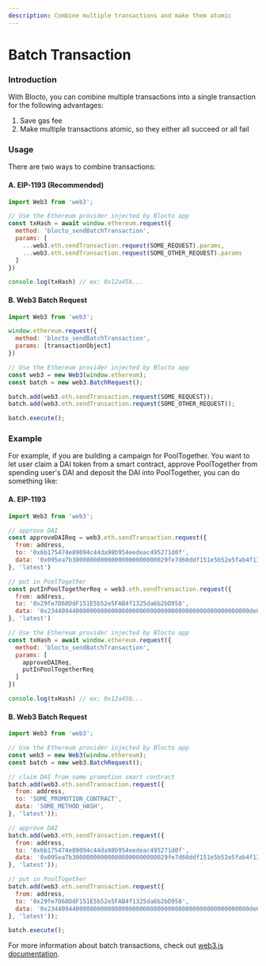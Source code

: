 ```yaml
---
description: Combine multiple transactions and make them atomic
---
```


# Batch Transaction

### Introduction

With Blocto, you can combine multiple transactions into a single transaction for the following advantages:

1. Save gas fee
2. Make multiple transactions atomic, so they either all succeed or all fail

### Usage

There are two ways to combine transactions:

#### A. EIP-1193 (Recommended)

```javascript
import Web3 from 'web3';

// Use the Ethereum provider injected by Blocto app
const txHash = await window.ethereum.request({
  method: 'blocto_sendBatchTransaction',
  params: [
    ...web3.eth.sendTransaction.request(SOME_REQUEST).params,
    ...web3.eth.sendTransaction.request(SOME_OTHER_REQUEST).params
  ]
})

console.log(txHash) // ex: 0x12a45b...
```

#### B. Web3 Batch Request

```javascript
import Web3 from 'web3';

window.ethereum.request({
  method: 'blocto_sendBatchTransaction',
  params: [transactionObject]
})

// Use the Ethereum provider injected by Blocto app
const web3 = new Web3(window.ethereum);
const batch = new web3.BatchRequest();

batch.add(web3.eth.sendTransaction.request(SOME_REQUEST));
batch.add(web3.eth.sendTransaction.request(SOME_OTHER_REQUEST));

batch.execute();
```

### Example

For example, if you are building a campaign for PoolTogether. You want to let user claim a DAI token from a smart contract, approve PoolTogether from spending user's DAI and deposit the DAI into PoolTogether, you can do something like:

#### A. EIP-1193

```javascript
import Web3 from 'web3';

// approve DAI
const approveDAIReq = web3.eth.sendTransaction.request({
  from: address,
  to: '0x6b175474e89094c44da98b954eedeac495271d0f',
  data: '0x095ea7b300000000000000000000000029fe7d60ddf151e5b52e5fab4f1325da6b2bd9580000000000000000000000000000000000000000000845951614014849ffffff',
}, 'latest')

// put in PoolTogether
const putInPoolTogetherReq = web3.eth.sendTransaction.request({
  from: address,
  to: '0x29fe7D60DdF151E5b52e5FAB4f1325da6b2bD958',
  data: '0x234409440000000000000000000000000000000000000000000000000de0b6b3a7640000',
}, 'latest')

// Use the Ethereum provider injected by Blocto app
const txHash = await window.ethereum.request({
  method: 'blocto_sendBatchTransaction',
  params: [
    approveDAIReq,
    putInPoolTogetherReq
  ]
})

console.log(txHash) // ex: 0x12a45b...
```

#### B. Web3 Batch Request

```javascript
import Web3 from 'web3';

// Use the Ethereum provider injected by Blocto app
const web3 = new Web3(window.ethereum);
const batch = new web3.BatchRequest();

// claim DAI from some promotion smart contract
batch.add(web3.eth.sendTransaction.request({
  from: address,
  to: 'SOME_PROMOTION_CONTRACT',
  data: 'SOME_METHOD_HASH',
}, 'latest'));

// approve DAI
batch.add(web3.eth.sendTransaction.request({
  from: address,
  to: '0x6b175474e89094c44da98b954eedeac495271d0f',
  data: '0x095ea7b300000000000000000000000029fe7d60ddf151e5b52e5fab4f1325da6b2bd9580000000000000000000000000000000000000000000845951614014849ffffff',
}, 'latest'));

// put in PoolTogether
batch.add(web3.eth.sendTransaction.request({
  from: address,
  to: '0x29fe7D60DdF151E5b52e5FAB4f1325da6b2bD958',
  data: '0x234409440000000000000000000000000000000000000000000000000de0b6b3a7640000',
}, 'latest'));

batch.execute();
```

For more information about batch transactions, check out [web3.js documentation](https://web3js.readthedocs.io/en/v1.2.0/web3-eth.html#batchrequest).
